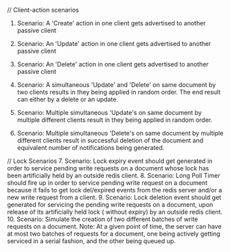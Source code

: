 // Client-action scenarios
1. Scenario: A 'Create' action in one client gets advertised to another passive client
2. Scenario: An 'Update' action in one client gets advertised to another passive client
3. Scenario: An 'Delete' action in one client gets advertised to another passive client

4. Scenario: A simultaneous 'Update' and 'Delete' on same document by two clients results in they being applied in random order. The end result can either by a delete or an update.
5. Scenario: Multiple simultaneous 'Update's on same document by multiple different clients result in they being applied in random order.
6. Scenario: Multiple simultaneous 'Delete's on same document by multiple different clients result in successful deletion of the document and equivalent number of notifications being generated.

// Lock Scenarios
7. Scenario: Lock expiry event should get generated in order to service pending write requests on a document whose lock has been artificially held by an outside redis client.
8. Scenario: Long Poll Timer should fire up in order to service pending write request on a document because it fails to get lock del/expired events from the redis server and/or a new write request
from a client.
9. Scenario: Lock deletion event should get generated for servicing the pending write requests on a document, upon release of its artificially held lock ( without expiry) by an outside redis client.
10. Scenario: Simulate the creation of two different batches of write requests on a document. Note: At a given point of time, the server can have at most two batches of requests for a document, one being
actively getting serviced in a serial fashion, and the other being queued up.
